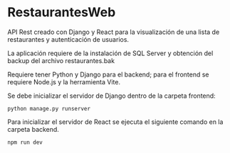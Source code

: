 # RestaurantesWeb
 API Rest creado con Django y React para la visualización de una lista de restaurantes y autenticación de usuarios.

La aplicación requiere de la instalación de SQL Server y obtención del backup del archivo restaurantes.bak

Requiere tener Python y Django para el backend; para el frontend se requiere Node.js y la herramienta Vite.

Se debe inicializar el servidor de Django dentro de la carpeta frontend:
```
python manage.py runserver
```

Para inicializar el servidor de React se ejecuta el siguiente comando en la carpeta backend.
```
npm run dev
```
